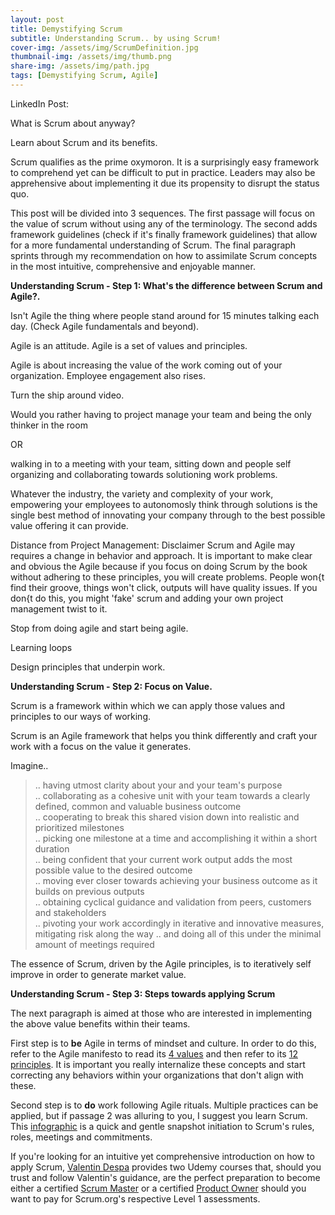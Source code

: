 ```yaml
---
layout: post
title: Demystifying Scrum
subtitle: Understanding Scrum.. by using Scrum! 
cover-img: /assets/img/ScrumDefinition.jpg
thumbnail-img: /assets/img/thumb.png
share-img: /assets/img/path.jpg
tags: [Demystifying Scrum, Agile]
---
```


LinkedIn Post:

What is Scrum about anyway?

Learn about Scrum and its benefits. 

Scrum qualifies as the prime oxymoron. It is a surprisingly easy framework to comprehend yet can be difficult to put in practice. Leaders may also be apprehensive about implementing it due its propensity to disrupt the status quo.

This post will be divided into 3 sequences. The first passage will focus on the value of scrum without using any of the terminology. The second adds framework guidelines (check if it's finally framework guidelines) that allow for a more fundamental understanding of Scrum. The final paragraph sprints through my recommendation on how to assimilate Scrum concepts in the most intuitive, comprehensive and enjoyable manner. 

**Understanding Scrum - Step 1: What's the difference between Scrum and Agile?.**

Isn't Agile the thing where people stand around for 15 minutes talking each day. (Check Agile fundamentals and beyond).

Agile is an attitude. Agile is a set of values and principles.

Agile is about increasing the value of the work coming out of your organization. Employee engagement also rises. 

Turn the ship around video. 

Would you rather having to project manage your team and being the only thinker in the room 

OR

 walking in to a meeting with your team, sitting down and people self organizing and collaborating towards solutioning work problems. 
 
 Whatever the industry, the variety and complexity of your work, empowering your employees to autonomosly think through solutions is the single best method of innovating your
 company through to the best possible value offering it can provide. 
 
Distance from Project Management: Disclaimer Scrum and Agile may requires a change in behavior and approach. It is important to make clear and obvious the Agile because if you focus on doing Scrum by the book without adhering to these principles, you will create problems. People won{t find their groove, things won't click, outputs will have quality issues.  If you don{t do this, you might 'fake' scrum and adding your own project management twist to it.

Stop from doing agile and start being agile.
 
 Learning loops 
 
 Design principles that underpin work.

**Understanding Scrum - Step 2: Focus on Value.**

Scrum is a framework within which we can apply those values and principles to our ways of working. 

Scrum is an Agile framework that helps you think differently and craft your work with a focus on the value it generates. 

Imagine..

> .. having utmost clarity about your and your team's purpose  
> .. collaborating as a cohesive unit with your team towards a clearly defined, common and valuable business outcome  
> .. cooperating to break this shared vision down into realistic and prioritized milestones  
> .. picking one milestone at a time and accomplishing it within a short duration  
> .. being confident that your current work output adds the most possible value to the desired outcome  
> .. moving ever closer towards achieving your business outcome as it builds on previous outputs  
> .. obtaining cyclical guidance and validation from peers, customers and stakeholders    
> .. pivoting your work accordingly in iterative and innovative measures, mitigating risk along the way
> .. and doing all of this under the minimal amount of meetings required

The essence of Scrum, driven by the Agile principles, is to iteratively self improve in order to generate market value. 

**Understanding Scrum - Step 3: Steps towards applying Scrum**

The next paragraph is aimed at those who are interested in implementing the above value benefits within their teams. 

First step is to **be** Agile in terms of mindset and culture. In order to do this, refer to the Agile manifesto to read its [4 values](https://agilemanifesto.org/) and then refer to its [12 principles](https://agilemanifesto.org/principles.html).  It is important you really internalize these concepts and start correcting any behaviors within your organizations that don't align with these. 

Second step is to **do** work following Agile rituals. Multiple practices can be applied, but if passage 2 was alluring to you, I suggest you learn Scrum. This [infographic](https://www.knowledgehut.com/blog/agile/infographic-scrum-process-in-a-nutshell) is a quick and gentle snapshot initiation to Scrum's rules, roles, meetings and commitments.

If you're looking for an intuitive yet comprehensive introduction on how to apply Scrum, [Valentin Despa](https://www.linkedin.com/in/vdespa/) provides two Udemy courses that, should you trust and follow Valentin's guidance, are the perfect preparation to become either a certified [Scrum Master](https://www.udemy.com/course/scrum-master-certification-preparation-mock-exam-questions-psm-i/) or a certified [Product Owner](https://www.udemy.com/course/scrum-product-owner-certification-prep-mock-exam-questions/) should you want to pay for Scrum.org's respective Level 1 assessments. 
